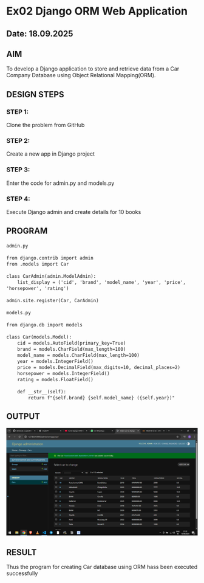 # Ex02 Django ORM Web Application
## Date: 18.09.2025

## AIM
To develop a Django application to store and retrieve data from a Car Company Database using Object Relational Mapping(ORM).


## DESIGN STEPS

### STEP 1:
Clone the problem from GitHub

### STEP 2:
Create a new app in Django project

### STEP 3:
Enter the code for admin.py and models.py

### STEP 4:
Execute Django admin and create details for 10 books

## PROGRAM
```
admin.py

from django.contrib import admin
from .models import Car

class CarAdmin(admin.ModelAdmin):
    list_display = ('cid', 'brand', 'model_name', 'year', 'price', 'horsepower', 'rating')

admin.site.register(Car, CarAdmin)

models.py

from django.db import models

class Car(models.Model):
    cid = models.AutoField(primary_key=True)
    brand = models.CharField(max_length=100)
    model_name = models.CharField(max_length=100)
    year = models.IntegerField()
    price = models.DecimalField(max_digits=10, decimal_places=2)
    horsepower = models.IntegerField()
    rating = models.FloatField()

    def __str__(self):
        return f"{self.brand} {self.model_name} ({self.year})"

```


## OUTPUT
![alt text](<Screenshot (6).png>)

## RESULT
Thus the program for creating Car database using ORM hass been executed successfully
